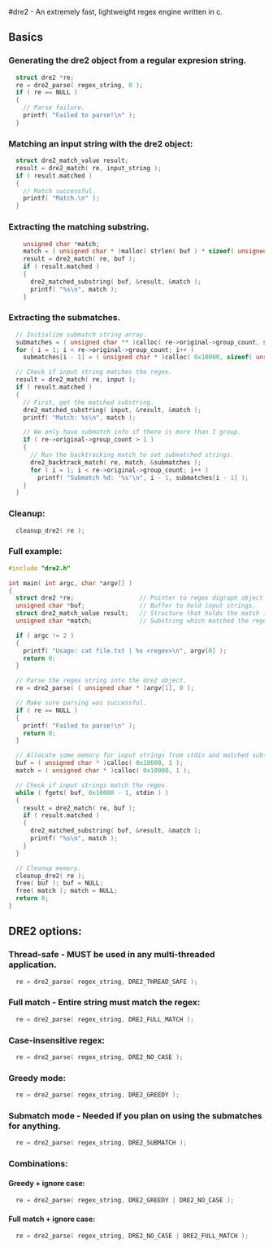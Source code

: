 #dre2 - An extremely fast, lightweight regex engine written in c.

## Basics

### Generating the dre2 object from a regular expresion string.
```c
  struct dre2 *re;
  re = dre2_parse( regex_string, 0 );
  if ( re == NULL )
  {
    // Parse failure.
    printf( "Failed to parse!\n" );
  }
```

### Matching an input string with the dre2 object:
```c
  struct dre2_match_value result;
  result = dre2_match( re, input_string );
  if ( result.matched )
  {
    // Match successful.
    printf( "Match.\n" );
  }
```

### Extracting the matching substring.
```c
    unsigned char *match;
    match = ( unsigned char * )malloc( strlen( buf ) * sizeof( unsigned char ) );
    result = dre2_match( re, buf );
    if ( result.matched )
    {
      dre2_matched_substring( buf, &result, &match );
      printf( "%s\n", match );
    }
```

### Extracting the submatches.
```c
  // Initialize submatch string array.
  submatches = ( unsigned char ** )calloc( re->original->group_count, sizeof( unsigned char * ) );
  for ( i = 1; i < re->original->group_count; i++ )
    submatches[i - 1] = ( unsigned char * )calloc( 0x10000, sizeof( unsigned char ) );

  // Check if input string matches the regex.
  result = dre2_match( re, input );
  if ( result.matched )
  {
    // First, get the matched substring.
    dre2_matched_substring( input, &result, &match );
    printf( "Match: %s\n", match );

    // We only have submatch info if there is more than 1 group.
    if ( re->original->group_count > 1 )
    {
      // Run the backtracking match to set submatched strings.
      dre2_backtrack_match( re, match, &submatches );
      for ( i = 1; i < re->original->group_count; i++ )
        printf( "Submatch %d: '%s'\n", i - 1, submatches[i - 1] );
    }
  }
```

### Cleanup:
```c
  cleanup_dre2( re );
```

### Full example:
```c
#include "dre2.h"

int main( int argc, char *argv[] )
{
  struct dre2 *re;                  // Pointer to regex digraph object.
  unsigned char *buf;               // Buffer to hold input strings.
  struct dre2_match_value result;   // Structure that holds the match info.
  unsigned char *match;             // Substring which matched the regex.

  if ( argc != 2 )
  {
    printf( "Usage: cat file.txt | %s <regex>\n", argv[0] );
    return 0;
  }

  // Parse the regex string into the dre2 object.
  re = dre2_parse( ( unsigned char * )argv[1], 0 );

  // Make sure parsing was successful.
  if ( re == NULL )
  {
    printf( "Failed to parse!\n" );
    return 0;
  }

  // Allocate some memory for input strings from stdin and matched substring.
  buf = ( unsigned char * )calloc( 0x10000, 1 );
  match = ( unsigned char * )calloc( 0x10000, 1 );

  // Check if input strings match the regex.
  while ( fgets( buf, 0x10000 - 1, stdin ) )
  {
    result = dre2_match( re, buf );
    if ( result.matched )
    {
      dre2_matched_substring( buf, &result, &match );
      printf( "%s\n", match );
    }
  }

  // Cleanup memory.
  cleanup_dre2( re );
  free( buf ); buf = NULL;
  free( match ); match = NULL;
  return 0;
}
```

## DRE2 options:

### Thread-safe - MUST be used in any multi-threaded application.
```c
  re = dre2_parse( regex_string, DRE2_THREAD_SAFE );
```

### Full match - Entire string must match the regex:
```c
  re = dre2_parse( regex_string, DRE2_FULL_MATCH );
```

### Case-insensitive regex:
```c
  re = dre2_parse( regex_string, DRE2_NO_CASE );
```

### Greedy mode:
```c
  re = dre2_parse( regex_string, DRE2_GREEDY );
```

### Submatch mode - Needed if you plan on using the submatches for anything.
```c
  re = dre2_parse( regex_string, DRE2_SUBMATCH );
```

### Combinations:
#### Greedy + ignore case:
```c
  re = dre2_parse( regex_string, DRE2_GREEDY | DRE2_NO_CASE );
```

#### Full match + ignore case:
```c
  re = dre2_parse( regex_string, DRE2_NO_CASE | DRE2_FULL_MATCH );
```
